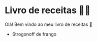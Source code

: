 #  Livro de receitas :man_cook:

Olá! Bem vindo ao meu livro de receitas :wave:

- Strogonoff de frango